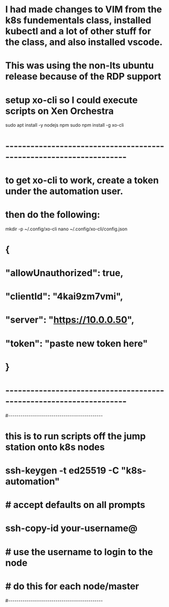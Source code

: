 #  I had made changes to VIM from the k8s fundementals class, installed kubectl and a lot of other stuff for the class, and also installed vscode.
#  This was using the non-lts ubuntu release because of the RDP support

#  setup xo-cli so I could execute scripts on Xen Orchestra
sudo apt install -y nodejs npm
sudo npm install -g xo-cli

# -------------------------------------------------------------------
#  to get xo-cli to work, create a token under the automation user.
#  then do the following:
mkdir -p ~/.config/xo-cli
nano ~/.config/xo-cli/config.json
#  {
#  "allowUnauthorized": true,
#  "clientId": "4kai9zm7vmi",
#  "server": "https://10.0.0.50",
#  "token": "paste new token here"
# }
# -------------------------------------------------------------------

#----------------------------------------------
#  this is to run scripts off the jump station onto k8s nodes
#  ssh-keygen -t ed25519 -C "k8s-automation"
#       # accept defaults on all prompts
#  
# ssh-copy-id your-username@<node-ip>
#     #  use the username to login to the node
#     #  do this for each node/master
#----------------------------------------------